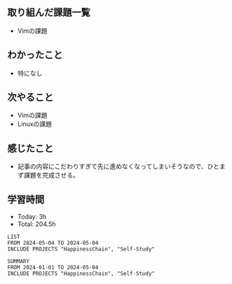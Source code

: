 ## 取り組んだ課題一覧
- Vimの課題
## わかったこと
- 特になし
## 次やること
- Vimの課題
- Linuxの課題
## 感じたこと
- 記事の内容にこだわりすぎて先に進めなくなってしまいそうなので、ひとまず課題を完成させる。
## 学習時間
- Today: 3h
- Total: 204.5h

```toggl
LIST
FROM 2024-05-04 TO 2024-05-04
INCLUDE PROJECTS "HappinessChain", "Self-Study"
```
```toggl
SUMMARY
FROM 2024-01-01 TO 2024-05-04
INCLUDE PROJECTS "HappinessChain", "Self-Study"
```
